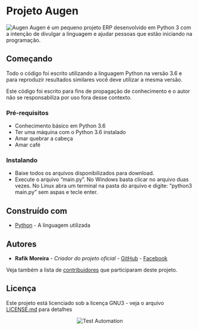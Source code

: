 # Projeto Augen
![Augen](https://raw.githubusercontent.com/rafikmoreira/augen/master/data/img/1.png)
Augen é um pequeno projeto ERP desenvolvido em Python 3 com a intenção de divulgar a linguagem e ajudar pessoas que estão iniciando na programação.

## Começando

Todo o código foi escrito utilizando a linguagem Python na versão 3.6 e para reproduzir resultados similares você deve utilizar a mesma versão.

Este código foi escrito para fins de propagação de conhecimento e o autor não se responsabiliza por uso fora desse contexto.

### Pré-requisitos

* Conhecimento básico em Python 3.6
* Ter uma máquina com o Python 3.6 instalado
* Amar quebrar a cabeça
* Amar café

### Instalando

* Baixe todos os arquivos disponibilizados para download.
* Execute o arquivo “main.py”.
	No Windows basta clicar no arquivo duas vezes.
	No Linux abra um terminal na pasta do arquivo e digite: “python3 main.py” sem aspas e tecle enter.

## Construído com

* [Python](https://www.python.org) - A linguagem utilizada

## Autores

* **Rafik Moreira** - *Criador do projeto oficial* - [GitHub](https://github.com/rafikmoreira) - [Facebook](https://facebook.com/rafikmoreira)

Veja também a lista de [contribuidores](https://github.com/your/project/contributors) que participaram deste projeto.

## Licença

Este projeto está licenciado sob a licença GNU3 - veja o arquivo [LICENSE.md](LICENSE.md) para detalhes

<span style="display:block;text-align:center">![Test Automation](https://raw.githubusercontent.com/rafikmoreira/augen/master/data/img/2.png)</span>

